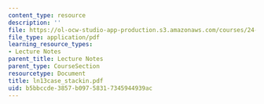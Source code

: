 ```yaml
---
content_type: resource
description: ''
file: https://ol-ocw-studio-app-production.s3.amazonaws.com/courses/24-951-introduction-to-syntax-fall-2003/b5bbccde3857b09758317345944939ac_ln13case_stackin.pdf
file_type: application/pdf
learning_resource_types:
- Lecture Notes
parent_title: Lecture Notes
parent_type: CourseSection
resourcetype: Document
title: ln13case_stackin.pdf
uid: b5bbccde-3857-b097-5831-7345944939ac
---
```

